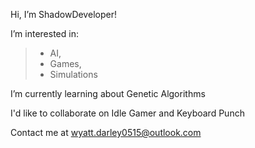 Hi, I’m ShadowDeveloper!

I’m interested in:
  >- AI, 
  >- Games,
  >- Simulations
 
I’m currently learning about Genetic Algorithms

I'd like to collaborate on Idle Gamer and Keyboard Punch

Contact me at wyatt.darley0515@outlook.com
